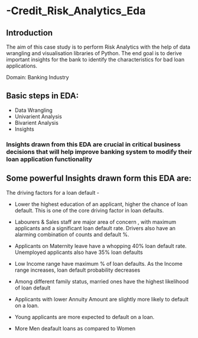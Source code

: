 # -Credit_Risk_Analytics_Eda
## Introduction
The aim of this case study is to perform Risk Analytics with the help of data wrangling and visualisation libraries of Python. The end goal is to derive important insights for the bank to identify the characteristics for bad loan applications.

Domain: Banking Industry

## Basic steps in EDA:
   * Data Wrangling
   * Univarient Analysis
   * Bivarient Analysis
   * Insights
### Insights drawn from this EDA are crucial in critical business decisions that will help improve banking system to modify their loan application functionality
## Some powerful Insights drawn form this EDA are:
The driving factors for a loan default -

   * Lower the highest education of an applicant, higher the chance of loan default. This is one of the core driving factor in loan defaults.

   * Labourers & Sales staff are major area of concern , with maximum applicants and a significant loan default rate. Drivers also have an alarming combination of counts and default %.

   * Applicants on Maternity leave have a whopping 40% loan default rate. Unemployed applicants also have 35% loan defaults

   * Low Income range have maximum % of loan defaults. As the Income range increases, loan default probability decreases

   * Among different family status, married ones have the highest likelihood of loan default

   * Applicants with lower Annuity Amount are slightly more likely to default on a loan.

   * Young applicants are more expected to default on a loan.

   * More Men deafault loans as compared to Women
